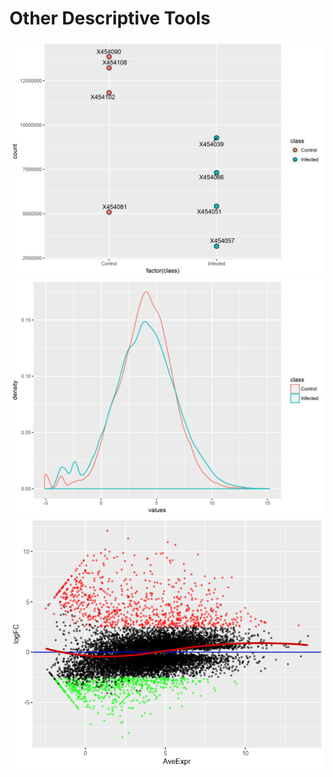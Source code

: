 # Other Descriptive Tools

![Image](libsize_0dpi300.png)
![Image](qc_norm_density_0dpi300.png)
![Image](ma_plot_0dpi300.png)
